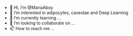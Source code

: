 - 👋 Hi, I’m @MariaAboy
- 👀 I’m interested in adipocytes, caveolae and Deep Learning
- 🌱 I’m currently learning ...
- 💞️ I’m looking to collaborate on ...
- 📫 How to reach me ...

<!---
MariaAboy/MariaAboy is a ✨ special ✨ repository because its `README.md` (this file) appears on your GitHub profile.
You can click the Preview link to take a look at your changes.
--->
